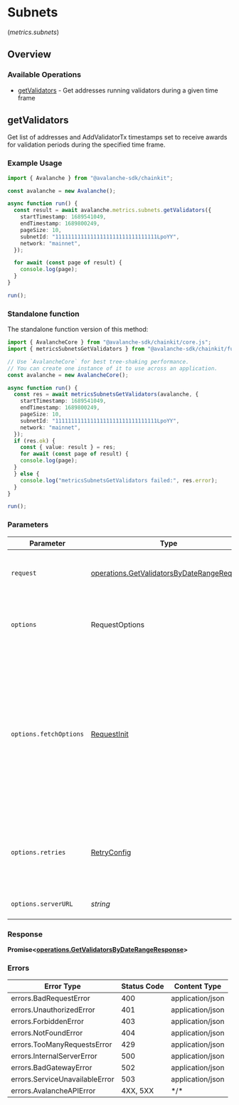 # Subnets
(*metrics.subnets*)

## Overview

### Available Operations

* [getValidators](#getvalidators) - Get addresses running validators during a given time frame

## getValidators

Get list of addresses and AddValidatorTx timestamps set to receive awards for validation periods during the specified time frame.

### Example Usage

<!-- UsageSnippet language="typescript" operationID="getValidatorsByDateRange" method="get" path="/v2/subnets/{subnetId}/validators:getAddresses" -->
```typescript
import { Avalanche } from "@avalanche-sdk/chainkit";

const avalanche = new Avalanche();

async function run() {
  const result = await avalanche.metrics.subnets.getValidators({
    startTimestamp: 1689541049,
    endTimestamp: 1689800249,
    pageSize: 10,
    subnetId: "11111111111111111111111111111111LpoYY",
    network: "mainnet",
  });

  for await (const page of result) {
    console.log(page);
  }
}

run();
```

### Standalone function

The standalone function version of this method:

```typescript
import { AvalancheCore } from "@avalanche-sdk/chainkit/core.js";
import { metricsSubnetsGetValidators } from "@avalanche-sdk/chainkit/funcs/metricsSubnetsGetValidators.js";

// Use `AvalancheCore` for best tree-shaking performance.
// You can create one instance of it to use across an application.
const avalanche = new AvalancheCore();

async function run() {
  const res = await metricsSubnetsGetValidators(avalanche, {
    startTimestamp: 1689541049,
    endTimestamp: 1689800249,
    pageSize: 10,
    subnetId: "11111111111111111111111111111111LpoYY",
    network: "mainnet",
  });
  if (res.ok) {
    const { value: result } = res;
    for await (const page of result) {
    console.log(page);
  }
  } else {
    console.log("metricsSubnetsGetValidators failed:", res.error);
  }
}

run();
```

### Parameters

| Parameter                                                                                                                                                                      | Type                                                                                                                                                                           | Required                                                                                                                                                                       | Description                                                                                                                                                                    |
| ------------------------------------------------------------------------------------------------------------------------------------------------------------------------------ | ------------------------------------------------------------------------------------------------------------------------------------------------------------------------------ | ------------------------------------------------------------------------------------------------------------------------------------------------------------------------------ | ------------------------------------------------------------------------------------------------------------------------------------------------------------------------------ |
| `request`                                                                                                                                                                      | [operations.GetValidatorsByDateRangeRequest](../../models/operations/getvalidatorsbydaterangerequest.md)                                                                       | :heavy_check_mark:                                                                                                                                                             | The request object to use for the request.                                                                                                                                     |
| `options`                                                                                                                                                                      | RequestOptions                                                                                                                                                                 | :heavy_minus_sign:                                                                                                                                                             | Used to set various options for making HTTP requests.                                                                                                                          |
| `options.fetchOptions`                                                                                                                                                         | [RequestInit](https://developer.mozilla.org/en-US/docs/Web/API/Request/Request#options)                                                                                        | :heavy_minus_sign:                                                                                                                                                             | Options that are passed to the underlying HTTP request. This can be used to inject extra headers for examples. All `Request` options, except `method` and `body`, are allowed. |
| `options.retries`                                                                                                                                                              | [RetryConfig](../../lib/utils/retryconfig.md)                                                                                                                                  | :heavy_minus_sign:                                                                                                                                                             | Enables retrying HTTP requests under certain failure conditions.                                                                                                               |
| `options.serverURL`                                                                                                                                                            | *string*                                                                                                                                                                       | :heavy_minus_sign:                                                                                                                                                             | An optional server URL to use.                                                                                                                                                 |

### Response

**Promise\<[operations.GetValidatorsByDateRangeResponse](../../models/operations/getvalidatorsbydaterangeresponse.md)\>**

### Errors

| Error Type                     | Status Code                    | Content Type                   |
| ------------------------------ | ------------------------------ | ------------------------------ |
| errors.BadRequestError         | 400                            | application/json               |
| errors.UnauthorizedError       | 401                            | application/json               |
| errors.ForbiddenError          | 403                            | application/json               |
| errors.NotFoundError           | 404                            | application/json               |
| errors.TooManyRequestsError    | 429                            | application/json               |
| errors.InternalServerError     | 500                            | application/json               |
| errors.BadGatewayError         | 502                            | application/json               |
| errors.ServiceUnavailableError | 503                            | application/json               |
| errors.AvalancheAPIError       | 4XX, 5XX                       | \*/\*                          |